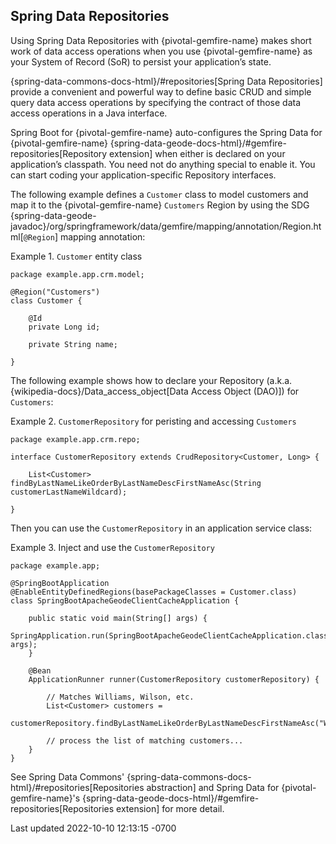 <div id="header">



<div id="content">



## Spring Data Repositories





Using Spring Data Repositories with {pivotal-gemfire-name} makes short
work of data access operations when you use {pivotal-gemfire-name} as
your System of Record (SoR) to persist your application’s state.





{spring-data-commons-docs-html}/#repositories\[Spring Data
Repositories\] provide a convenient and powerful way to define basic
CRUD and simple query data access operations by specifying the contract
of those data access operations in a Java interface.





Spring Boot for {pivotal-gemfire-name} auto-configures the Spring Data
for {pivotal-gemfire-name}
{spring-data-geode-docs-html}/#gemfire-repositories\[Repository
extension\] when either is declared on your application’s classpath. You
need not do anything special to enable it. You can start coding your
application-specific Repository interfaces.





The following example defines a `Customer` class to model customers and
map it to the {pivotal-gemfire-name} `Customers` Region by using the SDG
{spring-data-geode-javadoc}/org/springframework/data/gemfire/mapping/annotation/Region.html\[`@Region`\]
mapping annotation:







Example 1. `Customer` entity class









``` highlight
package example.app.crm.model;

@Region("Customers")
class Customer {

    @Id
    private Long id;

    private String name;

}
```











The following example shows how to declare your Repository (a.k.a.
{wikipedia-docs}/Data_access_object\[Data Access Object (DAO)\]) for
`Customers`:







Example 2. `CustomerRepository` for peristing and accessing `Customers`









``` highlight
package example.app.crm.repo;

interface CustomerRepository extends CrudRepository<Customer, Long> {

    List<Customer> findByLastNameLikeOrderByLastNameDescFirstNameAsc(String customerLastNameWildcard);

}
```











Then you can use the `CustomerRepository` in an application service
class:







Example 3. Inject and use the `CustomerRepository`









``` highlight
package example.app;

@SpringBootApplication
@EnableEntityDefinedRegions(basePackageClasses = Customer.class)
class SpringBootApacheGeodeClientCacheApplication {

    public static void main(String[] args) {
        SpringApplication.run(SpringBootApacheGeodeClientCacheApplication.class, args);
    }

    @Bean
    ApplicationRunner runner(CustomerRepository customerRepository) {

        // Matches Williams, Wilson, etc.
        List<Customer> customers =
            customerRepository.findByLastNameLikeOrderByLastNameDescFirstNameAsc("Wil%");

        // process the list of matching customers...
    }
}
```











See Spring Data Commons'
{spring-data-commons-docs-html}/#repositories\[Repositories
abstraction\] and Spring Data for {pivotal-gemfire-name}'s
{spring-data-geode-docs-html}/#gemfire-repositories\[Repositories
extension\] for more detail.









<div id="footer">

<div id="footer-text">

Last updated 2022-10-10 12:13:15 -0700




